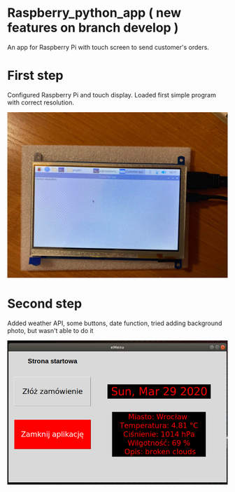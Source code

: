# Raspberry_python_app  ( new features on branch develop ) 
An app for Raspberry Pi with touch screen to send customer's orders. 

# First step 

Configured Raspberry Pi and touch display. Loaded first simple program with correct resolution. 

![Zdjecie Pi4](photos/pi_photo.jpg)

# Second step

Added weather API, some buttons, date function, tried adding background photo, but wasn't able to do it

![Zdjecie Pi4](photos/app_2.png)

